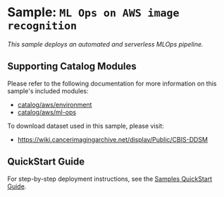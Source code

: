 # Sample: `ML Ops on AWS image recognition`

_This sample deploys an automated and serverless MLOps pipeline._

## Supporting Catalog Modules

Please refer to the following documentation for more information on this sample's included
modules:

* [catalog/aws/environment](../../catalog/aws/environment/README.md)
* [catalog/aws/ml-ops](../../catalog/aws/ml-ops/README.md)

To download dataset used in this sample, please visit: 

* https://wiki.cancerimagingarchive.net/display/Public/CBIS-DDSM

## QuickStart Guide

For step-by-step deployment instructions, see the
[Samples QuickStart Guide](../../docs/getting_started/samples.md).
